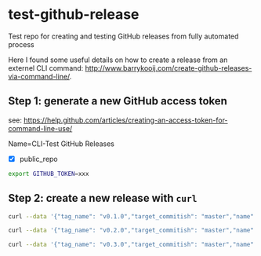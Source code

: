 # test-github-release
Test repo for creating and testing GitHub releases from fully automated process


Here I found some useful details on how to create a release from an externel CLI command: http://www.barrykooij.com/create-github-releases-via-command-line/.


## Step 1: generate a new GitHub access token
see: https://help.github.com/articles/creating-an-access-token-for-command-line-use/

Name=CLI-Test GitHub Releases
- [x] public_repo

```bash
export GITHUB_TOKEN=xxx
```

## Step 2: create a new release with `curl`
```bash
curl --data '{"tag_name": "v0.1.0","target_commitish": "master","name": "v0.1.0","body": "Release of version 0.1.0","draft": false,"prerelease": false}' https://api.github.com/repos/dieterreuter/test-github-release/releases?access_token=$GITHUB_TOKEN
```

```bash
curl --data '{"tag_name": "v0.2.0","target_commitish": "master","name": "v0.2.0","body": "Release of version 0.2.0\n\nxxx","draft": false,"prerelease": false}' https://api.github.com/repos/dieterreuter/test-github-release/releases?access_token=$GITHUB_TOKEN
```

```bash
curl --data '{"tag_name": "v0.3.0","target_commitish": "master","name": "v0.3.0","body": "Release of version 0.3.0\n\n[Docker 1.6.0-rc4 for Raspberry Pi](http://assets.hypriot.com/docker-hypriot_1.6.0-rc4-1_armhf.deb) [sha256sum](http://assets.hypriot.com/docker-hypriot_1.6.0-rc4-1_armhf.deb.sha256)","draft": false,"prerelease": false}' https://api.github.com/repos/dieterreuter/test-github-release/releases?access_token=$GITHUB_TOKEN
```
